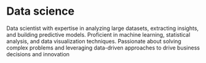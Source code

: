 # Data science 
Data scientist with expertise in analyzing large datasets, extracting insights, and building predictive models. Proficient in machine learning, statistical analysis, and data visualization techniques. Passionate about solving complex problems and leveraging data-driven approaches to drive business decisions and innovation

